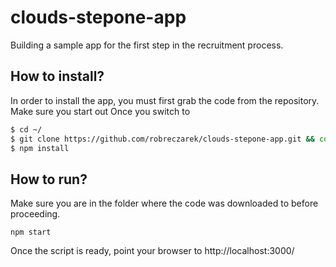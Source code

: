 # clouds-stepone-app
Building a sample app for the first step in the recruitment process.

## How to install?
In order to install the app, you must first grab the code from the repository. Make sure you start out Once you switch to 
```bash
$ cd ~/
$ git clone https://github.com/robreczarek/clouds-stepone-app.git && cd clouds-stepone-app
$ npm install
```

## How to run?
Make sure you are in the folder where the code was downloaded to before proceeding.
```
npm start
```
Once the script is ready, point your browser to http://localhost:3000/
